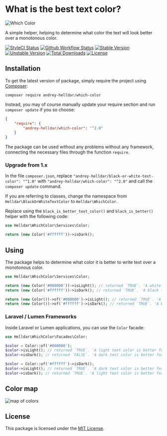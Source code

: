 # What is the best text color?

<img src="https://preview.dragon-code.pro/TheDragonCode/which-color.svg?brand=php" alt="Which Color"/>

A simple helper, helping to determine what color the text will look better over a monotonous color.

[![StyleCI Status][badge_styleci]][link_styleci]
[![Github Workflow Status][badge_build]][link_build]
[![Stable Version][badge_stable]][link_packagist]
[![Unstable Version][badge_unstable]][link_packagist]
[![Total Downloads][badge_downloads]][link_packagist]
[![License][badge_license]][link_license]


## Installation


To get the latest version of package, simply require the project using [Composer](https://getcomposer.org):

```
composer require andrey-helldar/which-color
```

Instead, you may of course manually update your require section and run `composer update` if you so choose:

```json
{
    "require": {
        "andrey-helldar/which-color": "^2.0"
    }
}
```

The package can be used without any problems without any framework, connecting the necessary files through the function `require`.


### Upgrade from 1.x

In the file `composer.json`, replace `"andrey-helldar/black-or-white-text-color": "^1.0"` with `"andrey-helldar/which-color": "^2.0"` and call the `composer update` command.

If you are referring to classes, change the namespace from `Helldar\BlackOrWhiteTextColor` to `Helldar\WhichColor`.

Replace using the `black_is_better_text_color()` and `black_is_better()` helper with the following code:

```php
use Helldar\WhichColor\Services\Color;

return (new Color('#ffffff'))->isDark();
```

## Using


The package helps to determine what color it is better to write text over a monotonous color.

```php
use Helldar\WhichColor\Services\Color;

return (new Color('#000000'))->isLight(); // returned `TRUE`. 'A white text color is better for black background'
return (new Color('#ffffff'))->isDark(); // returned `TRUE`. 'A black text color is better for white background'

return (new Color())->of('#000000')->isLight(); // returned `TRUE`. 'A white text color is better for black background'
return (new Color())->of('#ffffff')->isDark(); // returned `TRUE`. 'A black text color is better for white background'
```

### Laravel / Lumen Frameworks

Inside Laravel or Lumen applications, you can use the `Color` facade:

```php
use Helldar\WhichColor\Facades\Color;

$color = Color::of('#000000');
$color->isLight(); // returned `TRUE`. 'A light text color is better for dark background'
$color->isDark(); // returned `FALSE`. 'A dark text color is better for light background'

$color = Color::of('#ffffff')->isDark();
$color->isLight(); // returned `TRUE`. 'A dark text color is better for light background'
$color->isDark(); // returned `TRUE`. 'A light text color is better for dark background'
```

## Color map

![map of colors](https://user-images.githubusercontent.com/10347617/43231090-85dfba92-9073-11e8-9dbc-d2968b5ef1a2.png)


## License

This package is licensed under the [MIT License](LICENSE).


[badge_build]:          https://img.shields.io/github/workflow/status/andrey-helldar/which-color/phpunit?style=flat-square

[badge_downloads]:      https://img.shields.io/packagist/dt/andrey-helldar/which-color.svg?style=flat-square

[badge_license]:        https://img.shields.io/packagist/l/andrey-helldar/which-color.svg?style=flat-square

[badge_stable]:         https://img.shields.io/github/v/release/andrey-helldar/which-color?label=stable&style=flat-square

[badge_styleci]:        https://styleci.io/repos/142359733/shield

[badge_unstable]:       https://img.shields.io/badge/unstable-dev--main-orange?style=flat-square

[link_build]:           https://github.com/andrey-helldar/which-color/actions

[link_license]:         LICENSE

[link_packagist]:       https://packagist.org/packages/andrey-helldar/which-color

[link_styleci]:         https://github.styleci.io/repos/142359733
